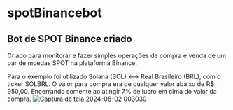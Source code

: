 # spotBinancebot
## Bot de SPOT Binance criado
Criado para monitorar e fazer simples operações de compra e venda de um par de moedas SPOT na plataforma Binance.

Para o exemplo foi utilizado Solana (SOL) <--> Real Brasileiro (BRL), com o ticker SOLBRL.
O valor para compra era de qualquer valor abaixo de R$ 950,00. Encerrando somente ao atingir 7% de lucro em cima do valor da compra.
![Captura de tela 2024-08-02 003030](https://github.com/user-attachments/assets/09dd56b5-71da-4f75-a234-d14beb598272)
